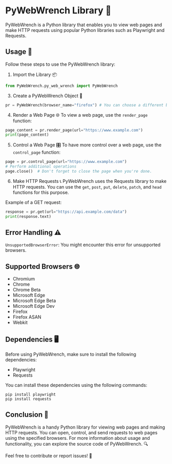 ﻿# PyWebWrench Library 🔧

PyWebWrench is a Python library that enables you to view web pages and make HTTP requests using popular Python libraries such as Playwright and Requests.

## Usage 🚀

Follow these steps to use the PyWebWrench library:
1. Import the Library 📦
```python
from PyWebWrench.py_web_wrench import PyWebWrench
```
3. Create a PyWebWrench Object 👷
```python
pr = PyWebWrench(browser_name="firefox") # You can choose a different browser.
```
4. Render a Web Page 🌐
To view a web page, use the `render_page` function:
```python
page_content = pr.render_page(url="https://www.example.com")
print(page_content)
```
5. Control a Web Page 🎛️
To have more control over a web page, use the `control_page` function:
```python
page = pr.control_page(url="https://www.example.com")
# Perform additional operations
page.close()  # Don't forget to close the page when you're done.
```
6. Make HTTP Requests 📞
PyWebWrench uses the Requests library to make HTTP requests. You can use the `get`, `post`, `put`, `delete`, `patch`, and `head` functions for this purpose.

Example of a GET request:
```python
response = pr.get(url="https://api.example.com/data")
print(response.text)
```

## Error Handling ⚠️

`UnsupportedBrowserError`: You might encounter this error for unsupported browsers.

## Supported Browsers 🌐

-   Chromium
-   Chrome
-   Chrome Beta
-   Microsoft Edge
-   Microsoft Edge Beta
-   Microsoft Edge Dev
-   Firefox
-   Firefox ASAN
-   Webkit

## Dependencies 🖥️

Before using PyWebWrench, make sure to install the following dependencies:

-   Playwright
-   Requests

You can install these dependencies using the following commands:

    pip install playwright
    pip install requests

## Conclusion 🎉

PyWebWrench is a handy Python library for viewing web pages and making HTTP requests. You can open, control, and send requests to web pages using the specified browsers. For more information about usage and functionality, you can explore the source code of PyWebWrench. 🔍

Feel free to contribute or report issues! 🙌
